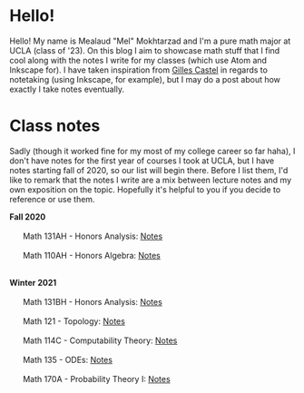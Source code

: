 # Hello!
Hello! My name is Mealaud "Mel" Mokhtarzad and I'm a pure math major at UCLA (class of '23). On this blog I aim to showcase math stuff that I find cool along with the notes I write for my classes (which use Atom and Inkscape for). I have taken inspiration from [Gilles Castel](https://castel.dev/) in regards to notetaking (using Inkscape, for example), but I may do a post about how exactly I take notes eventually.

# Class notes
Sadly (though it worked fine for my most of my college career so far haha), I don't have notes for the first year of courses I took at UCLA, but I have notes starting fall of 2020, so our list will begin there. Before I list them, I'd like to remark that the notes I write are a mix between lecture notes and my own exposition on the topic. Hopefully it's helpful to you if you decide to reference or use them.

**Fall 2020** <br/><br/>
    &nbsp;&nbsp;&nbsp;&nbsp;&nbsp;&nbsp;Math 131AH - Honors Analysis: [Notes]() <br/><br/>
    &nbsp;&nbsp;&nbsp;&nbsp;&nbsp;&nbsp;Math 110AH - Honors Algebra: [Notes]() <br/><br/>
    
**Winter 2021** <br/><br/>
    &nbsp;&nbsp;&nbsp;&nbsp;&nbsp;&nbsp;Math 131BH - Honors Analysis: [Notes]() <br/><br/>
    &nbsp;&nbsp;&nbsp;&nbsp;&nbsp;&nbsp;Math 121 - Topology: [Notes]() <br/><br/>
    &nbsp;&nbsp;&nbsp;&nbsp;&nbsp;&nbsp;Math 114C - Computability Theory: [Notes]() <br/><br/>
    &nbsp;&nbsp;&nbsp;&nbsp;&nbsp;&nbsp;Math 135 - ODEs: [Notes]() <br/><br/>
    &nbsp;&nbsp;&nbsp;&nbsp;&nbsp;&nbsp;Math 170A - Probability Theory I: [Notes]() <br/><br/>
